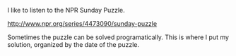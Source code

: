 I like to listen to the NPR Sunday Puzzle.

http://www.npr.org/series/4473090/sunday-puzzle

Sometimes the puzzle can be solved programatically.  This is where
I put my solution, organized by the date of the puzzle.

